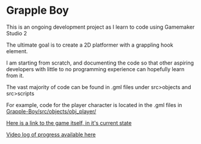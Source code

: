# Grapple Boy
This is an ongoing development project as I learn to code using Gamemaker Studio 2 

The ultimate goal is to create a 2D platformer with a grappling hook element.

I am starting from scratch, and documenting the code so that other aspiring developers with little to no programming experience can hopefully learn from it.

The vast majority of code can be found in .gml files under src>objects and src>scripts

For example, code for the player character is located in the .gml files in [Grapple-Boy/src/objects/obj_player/](https://github.com/abbasio/Grapple-Boy/blob/main/src/objects/obj_player/)

[Here is a link to the game itself, in it's current state](https://github.com/Om-Abb/Test/blob/main/src/Test.zip)

[Video log of progress available here](https://www.youtube.com/playlist?list=PLxv1Ve5yyJV5ckg3dkQpk9c4pfJhF8aF3)



